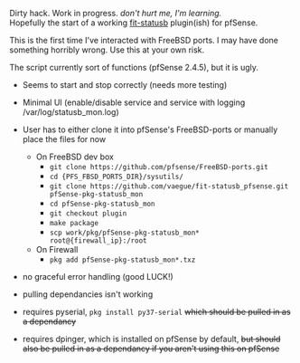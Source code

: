 Dirty hack. Work in progress. _don't hurt me, I'm learning._<br />
Hopefully the start of a working [fit-statusb](https://fit-iot.com/web/product/fit-statusb/) plugin(ish) for pfSense.

This is the first time I've interacted with FreeBSD ports. I may have done something horribly wrong.
Use this at your own risk.

The script currently sort of functions (pfSense 2.4.5), but it is ugly.
- Seems to start and stop correctly (needs more testing)
- Minimal UI (enable/disable service and service with logging /var/log/statusb_mon.log)
- User has to either clone it into pfSense's FreeBSD-ports or manually place the files for now
    - On FreeBSD dev box
        - `git clone https://github.com/pfsense/FreeBSD-ports.git`
        - `cd {PFS_FBSD_PORTS_DIR}/sysutils/`
        - `git clone https://github.com/vaegue/fit-statusb_pfsense.git pfSense-pkg-statusb_mon`
        - `cd pfSense-pkg-statusb_mon`
        - `git checkout plugin`
        - `make package`
        - `scp work/pkg/pfSense-pkg-statusb_mon* root@{firewall_ip}:/root`
    - On Firewall
        - `pkg add pfSense-pkg-statusb_mon*.txz`
    
- no graceful error handling (good LUCK!)
- pulling dependancies isn't working
- requires pyserial, `pkg install py37-serial` ~~which should be pulled in as a dependancy~~
- requires dpinger, which is installed on pfSense by default, ~~but should also be pulled in as a dependancy if you aren't using this on pfSense~~